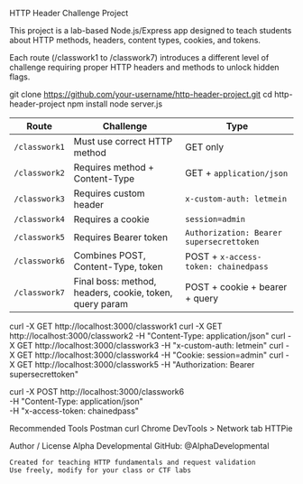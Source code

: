 HTTP Header Challenge Project

This project is a lab-based Node.js/Express app designed to teach students about HTTP methods, headers, content types, cookies, and tokens.

Each route (/classwork1 to /classwork7) introduces a different level of challenge requiring proper HTTP headers and methods to unlock hidden flags.

git clone https://github.com/your-username/http-header-project.git
cd http-header-project
npm install
node server.js

| Route         | Challenge                                               | Type                                     |
| ------------- | ------------------------------------------------------- | ---------------------------------------- |
| `/classwork1` | Must use correct HTTP method                            | GET only                                 |
| `/classwork2` | Requires method + Content-Type                          | GET + `application/json`                 |
| `/classwork3` | Requires custom header                                  | `x-custom-auth: letmein`                 |
| `/classwork4` | Requires a cookie                                       | `session=admin`                          |
| `/classwork5` | Requires Bearer token                                   | `Authorization: Bearer supersecrettoken` |
| `/classwork6` | Combines POST, Content-Type, token                      | POST + `x-access-token: chainedpass`     |
| `/classwork7` | Final boss: method, headers, cookie, token, query param | POST + cookie + bearer + query           |

curl -X GET http://localhost:3000/classwork1
curl -X GET http://localhost:3000/classwork2 -H "Content-Type: application/json"
curl -X GET http://localhost:3000/classwork3 -H "x-custom-auth: letmein"
curl -X GET http://localhost:3000/classwork4 -H "Cookie: session=admin"
curl -X GET http://localhost:3000/classwork5 -H "Authorization: Bearer supersecrettoken"

curl -X POST http://localhost:3000/classwork6 \
  -H "Content-Type: application/json" \
  -H "x-access-token: chainedpass"
  
 Recommended Tools
    Postman
    curl
    Chrome DevTools > Network tab
    HTTPie

 Author / License
Alpha Developmental
GitHub: @AlphaDevelopmental

    Created for teaching HTTP fundamentals and request validation
    Use freely, modify for your class or CTF labs

